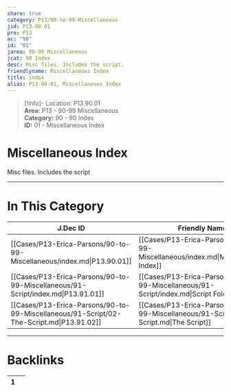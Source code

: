 ```yaml
---  
share: true  
category: P13/90-to-99-Miscellaneous  
jid: P13.90.01  
pro: P13  
ac: "90"  
id: "01"  
jarea: 90-99 Miscellaneous  
jcat: 90 Index  
desc: Misc files. Includes the script.  
friendlyname: Miscellaneous Index  
title: index  
alias: P13-90-01, Miscellaneous Index  
---  
```

  
>[!info]- Location: P13.90.01  
>**Area:** P13 - 90-99 Miscellaneous  
>**Category:** 90 - 90 Index  
>**ID:** 01 - Miscellaneous Index  
  
# Miscellaneous Index  
  
Misc files. Includes the script  
  
  
  
---  
# In This Category  
  
| J.Dec ID                                                                                 | Friendly Name                                                                              | Description                       |  
| ---------------------------------------------------------------------------------------- | ------------------------------------------------------------------------------------------ | --------------------------------- |  
| [[Cases/P13-Erica-Parsons/90-to-99-Miscellaneous/index.md\|P13.90.01]]                   | [[Cases/P13-Erica-Parsons/90-to-99-Miscellaneous/index.md\|Miscellaneous Index]]           | Misc files. Includes the script.  |  
| [[Cases/P13-Erica-Parsons/90-to-99-Miscellaneous/91-Script/index.md\|P13.91.01]]         | [[Cases/P13-Erica-Parsons/90-to-99-Miscellaneous/91-Script/index.md\|Script Folder Index]] | This folder contains the script.  |  
| [[Cases/P13-Erica-Parsons/90-to-99-Miscellaneous/91-Script/02-The-Script.md\|P13.91.02]] | [[Cases/P13-Erica-Parsons/90-to-99-Miscellaneous/91-Script/02-The-Script.md\|The Script]]  | This is the script for this case. |  
  
  
---  
# Backlinks  
<div><table class="dataview table-view-table"><thead class="table-view-thead"><tr class="table-view-tr-header"><th class="table-view-th"><span></span><span class="dataview small-text">1</span></th><th class="table-view-th"><span></span></th></tr></thead><tbody class="table-view-tbody"></tbody></table></div>